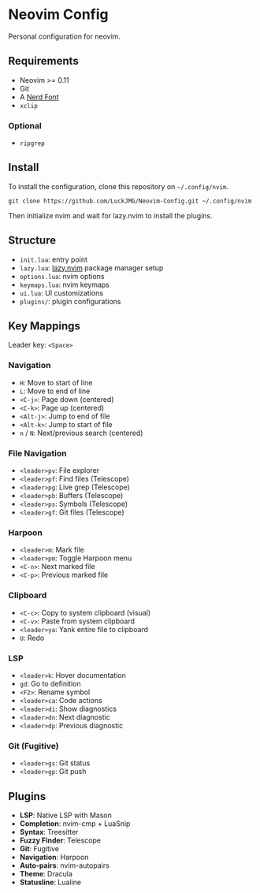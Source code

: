 # Neovim Config
Personal configuration for neovim.

## Requirements
- Neovim >= 0.11
- Git
- A [Nerd Font](https://www.nerdfonts.com/)
- `xclip`

### Optional
- `ripgrep`

## Install
To install the configuration, clone this repository on `~/.config/nvim`.
```shell
git clone https://github.com/LuckJMG/Neovim-Config.git ~/.config/nvim
```
Then initialize nvim and wait for lazy.nvim to install the plugins.

## Structure
- `init.lua`: entry point
- `lazy.lua`: [lazy.nvim](https://github.com/folke/lazy.nvim) package manager setup
- `options.lua`: nvim options
- `keymaps.lua`: nvim keymaps
- `ui.lua`: UI customizations
- `plugins/`: plugin configurations

## Key Mappings
Leader key: `<Space>`

### Navigation
- `H`: Move to start of line
- `L`: Move to end of line
- `<C-j>`: Page down (centered)
- `<C-k>`: Page up (centered)
- `<Alt-j>`: Jump to end of file
- `<Alt-k>`: Jump to start of file
- `n` / `N`: Next/previous search (centered)

### File Navigation
- `<leader>pv`: File explorer
- `<leader>pf`: Find files (Telescope)
- `<leader>pg`: Live grep (Telescope)
- `<leader>pb`: Buffers (Telescope)
- `<leader>ps`: Symbols (Telescope)
- `<leader>gf`: Git files (Telescope)

### Harpoon
- `<leader>m`: Mark file
- `<leader>pm`: Toggle Harpoon menu
- `<C-n>`: Next marked file
- `<C-p>`: Previous marked file

### Clipboard
- `<C-c>`: Copy to system clipboard (visual)
- `<C-v>`: Paste from system clipboard
- `<leader>ya`: Yank entire file to clipboard
- `U`: Redo

### LSP
- `<leader>k`: Hover documentation
- `gd`: Go to definition
- `<F2>`: Rename symbol
- `<leader>ca`: Code actions
- `<leader>di`: Show diagnostics
- `<leader>dn`: Next diagnostic
- `<leader>dp`: Previous diagnostic

### Git (Fugitive)
- `<leader>gs`: Git status
- `<leader>gp`: Git push

## Plugins
- **LSP**: Native LSP with Mason
- **Completion**: nvim-cmp + LuaSnip
- **Syntax**: Treesitter
- **Fuzzy Finder**: Telescope
- **Git**: Fugitive
- **Navigation**: Harpoon
- **Auto-pairs**: nvim-autopairs
- **Theme**: Dracula
- **Statusline**: Lualine

